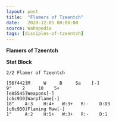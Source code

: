 ```yaml
---
layout: post
title:  "Flamers of Tzeentch"
date:   2020-12-05 00:00:00
source: Wahapedia
tags: [disciples-of-tzeentch]
---
```


**Flamers of Tzeentch**

**Stat Block**
```
2/2 Flamer of Tzeentch
```

```
[56f442]M     W     B     Sa    [-]
9"    2     10    5+    
[e85545]Weapons[-]
[c6c930]Warpflame[-]
18"    A:3    H:4+   W:3+   R:-    D:D3  
[c6c930]Flaming Maw[-]
1"     A:2    H:5+   W:3+   R:-    D:1   
```
    